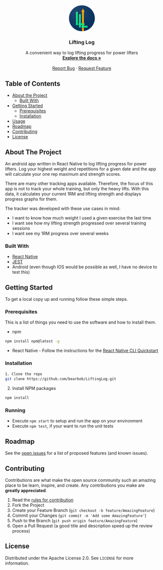 <!--
*** Using the README template from https://github.com/othneildrew/Best-README-Template
-->

<!-- PROJECT LOGO -->
<p align="center">
  <a href="https://github.com/bearbob/LiftingLog">
    <img src="images/repo-icon.png" alt="Logo" width="85" height="85">
  </a>

  <h3 align="center">Lifting Log</h3>

  <p align="center">
    A convenient way to log lifting progress for power lifters
    <br />
    <a href="https://github.com/bearbob/LiftingLog/tree/master/documentation"><strong>Explore the docs »</strong></a>
    <br />
    <br />
    <a href="https://github.com/bearbob/LiftingLog/issues/new">Report Bug</a>
    ·
    <a href="https://github.com/bearbob/LiftingLog/issues">Request Feature</a>
  </p>
</p>



<!-- TABLE OF CONTENTS -->
## Table of Contents

* [About the Project](#about-the-project)
  * [Built With](#built-with)
* [Getting Started](#getting-started)
  * [Prerequisites](#prerequisites)
  * [Installation](#installation)
* [Usage](#usage)
* [Roadmap](#roadmap)
* [Contributing](#contributing)
* [License](#license)
<!-- * [Acknowledgements](#acknowledgements) -->



<!-- ABOUT THE PROJECT -->
## About The Project

An android app written in React Native to log lifting progress for power lifters. Log your highest weight and repetitions for a given date and the app will calculate your one rep maximum and strength scores.

There are many other tracking apps available. Therefore, the focus of this app is not to track your whole training, but only the heavy lifts. With this data, it calculates your current 1RM and lifting strength and displays progress graphs for them.

The tracker was developed with these use cases in mind:
* I want to know how much weight I used a given exercise the last time
* I want see how my lifting strength progressed over several training sessions
* I want see my 1RM progress over several weeks


<!-- [![Product Name Screen Shot][product-screenshot]](https://example.com) -->

### Built With

* [React Native](https://reactnative.dev/)
* [JEST](https://jestjs.io/docs/en/tutorial-react-native)
* Android (even though IOS would be possible as well, I have no device to test this)



<!-- GETTING STARTED -->
## Getting Started

To get a local copy up and running follow these simple steps.

### Prerequisites

This is  a list of things you need to use the software and how to install them.
* npm
```sh
npm install npm@latest -g
```
* React Native - Follow the instructions for the [React Native CLI Quickstart](https://reactnative.dev/docs/environment-setup)


### Installation

```sh
1. Clone the repo
git clone https://github.com/bearbob/LiftingLog.git
```
2. Install NPM packages
```sh
npm install
```

### Running
* Execute `npm start` to setup and run the app on your environment
* Execute `npm test`, if your want to run the unit tests


<!-- ROADMAP -->
## Roadmap

See the [open issues](https://github.com/bearbob/LiftingLog/issues) for a list of proposed features (and known issues).



<!-- CONTRIBUTING -->
## Contributing

Contributions are what make the open source community such an amazing place to be learn, inspire, and create. Any contributions you make are **greatly appreciated**.

1. Read the [rules for contribution](./CONTRIBUTING.md)
1. Fork the Project
2. Create your Feature Branch (`git checkout -b feature/AmazingFeature`)
3. Commit your Changes (`git commit -m 'Add some AmazingFeature'`)
4. Push to the Branch (`git push origin feature/AmazingFeature`)
5. Open a Pull Request (a good title and description speed up the review process)



<!-- LICENSE -->
## License

Distributed under the Apache License 2.0. See `LICENSE` for more information.



<!-- ACKNOWLEDGEMENTS -->
<!-- ## Acknowledgements

* []()
* []()

-->



<!-- MARKDOWN LINKS & IMAGES -->
<!-- https://www.markdownguide.org/basic-syntax/#reference-style-links -->
[contributors-shield]: https://img.shields.io/github/contributors/bearbob/repo.svg?style=flat-square
[contributors-url]: https://github.com/bearbob/repo/graphs/contributors
[forks-shield]: https://img.shields.io/github/forks/bearbob/repo.svg?style=flat-square
[forks-url]: https://github.com/bearbob/repo/network/members
[stars-shield]: https://img.shields.io/github/stars/bearbob/repo.svg?style=flat-square
[stars-url]: https://github.com/bearbob/repo/stargazers
[issues-shield]: https://img.shields.io/github/issues/bearbob/repo.svg?style=flat-square
[issues-url]: https://github.com/bearbob/repo/issues
[license-shield]: https://img.shields.io/github/license/bearbob/repo.svg?style=flat-square
[license-url]: https://github.com/bearbob/repo/blob/master/LICENSE.txt
[linkedin-shield]: https://img.shields.io/badge/-LinkedIn-black.svg?style=flat-square&logo=linkedin&colorB=555
[linkedin-url]: https://linkedin.com/in/bearbob
[product-screenshot]: images/screenshot.png
